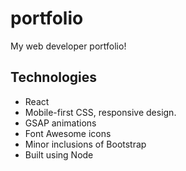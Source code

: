 # portfolio

My web developer portfolio!

## Technologies

-   React
-   Mobile-first CSS, responsive design.
-   GSAP animations
-   Font Awesome icons
-   Minor inclusions of Bootstrap
-   Built using Node
